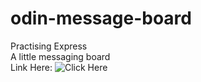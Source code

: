 # odin-message-board
Practising Express \
A little messaging board \
Link Here: ![Click Here](https://ancient-atoll-24811.herokuapp.com/)
